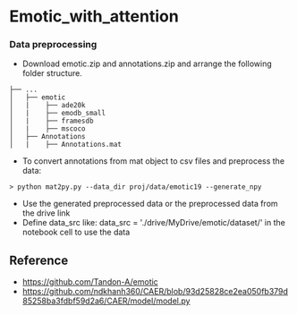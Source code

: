 # Emotic_with_attention

### Data preprocessing

- Download emotic.zip and annotations.zip and arrange the following folder structure.
```
├── ...
│   ├── emotic
│   |    ├── ade20k
│   |    ├── emodb_small
│   |    ├── framesdb
│   |    ├── mscoco 
│   ├── Annotations
│   |    ├── Annotations.mat
```
- To convert annotations from mat object to csv files and preprocess the data:

```
> python mat2py.py --data_dir proj/data/emotic19 --generate_npy
```
- Use the generated preprocessed data or the preprocessed data from the drive link
- Define data_src like: data_src = './drive/MyDrive/emotic/dataset/' in the notebook cell to use the data

## Reference
- https://github.com/Tandon-A/emotic
- https://github.com/ndkhanh360/CAER/blob/93d25828ce2ea050fb379d85258ba3fdbf59d2a6/CAER/model/model.py
